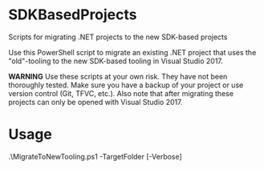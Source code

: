 # SDKBasedProjects
Scripts for migrating .NET projects to the new SDK-based projects

Use this PowerShell script to migrate an existing .NET project that uses the "old"-tooling to the new SDK-based tooling in
Visual Studio 2017.

**WARNING**
Use these scripts at your own risk. They have not been thoroughly tested. Make sure you have a backup of your project or
use version control (Git, TFVC, etc.). Also note that after migrating these projects can only be opened with Visual Studio
2017.

# Usage
.\MigrateToNewTooling.ps1 -TargetFolder <folder-containing-solution> [-Verbose]
